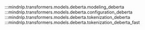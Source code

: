 :::mindnlp.transformers.models.deberta.modeling_deberta
:::mindnlp.transformers.models.deberta.configuration_deberta
:::mindnlp.transformers.models.deberta.tokenization_deberta
:::mindnlp.transformers.models.deberta.tokenization_deberta_fast